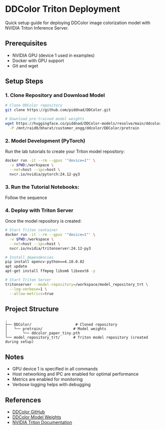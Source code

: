 # DDColor Triton Deployment

Quick setup guide for deploying DDColor image colorization model with NVIDIA Triton Inference Server.

## Prerequisites

- NVIDIA GPU (device 1 used in examples)
- Docker with GPU support
- Git and wget

## Setup Steps

### 1. Clone Repository and Download Model

```bash
# Clone DDColor repository
git clone https://github.com/piddnad/DDColor.git

# Download pre-trained model weights
wget https://huggingface.co/piddnad/DDColor-models/resolve/main/ddcolor_paper_tiny.pth \
  -P /mnt/raid0/bharat/customer_engg/ddcolor/DDColor/pretrain
```

### 2. Model Development (PyTorch)

Run the lab tutorials to create your Triton model repository:

```bash
docker run -it --rm --gpus '"device=1"' \
  -v $PWD:/workspace \
  --net=host --ipc=host \
  nvcr.io/nvidia/pytorch:24.12-py3
```

### 3. Run the Tutorial Notebooks:

Follow the sequence

### 4. Deploy with Triton Server

Once the model repository is created:

```bash
# Start Triton container
docker run -it --rm --gpus '"device=1"' \
  -v $PWD:/workspace \
  --net=host --ipc=host \
  nvcr.io/nvidia/tritonserver:24.12-py3

# Install dependencies
pip install opencv-python==4.10.0.82
apt update
apt-get install ffmpeg libsm6 libxext6 -y

# Start Triton Server
tritonserver --model-repository=/workspace/model_repository_trt \
  --log-verbose=1 \
  --allow-metrics=true
```

## Project Structure

```
.
├── DDColor/                    # Cloned repository
│   └── pretrain/              # Model weights
│       └── ddcolor_paper_tiny.pth
└── model_repository_trt/      # Triton model repository (created during setup)
```

## Notes

- GPU device 1 is specified in all commands
- Host networking and IPC are enabled for optimal performance
- Metrics are enabled for monitoring
- Verbose logging helps with debugging

## References

- [DDColor GitHub](https://github.com/piddnad/DDColor)
- [DDColor Model Weights](https://huggingface.co/piddnad/DDColor-models)
- [NVIDIA Triton Documentation](https://docs.nvidia.com/deeplearning/triton-inference-server/)